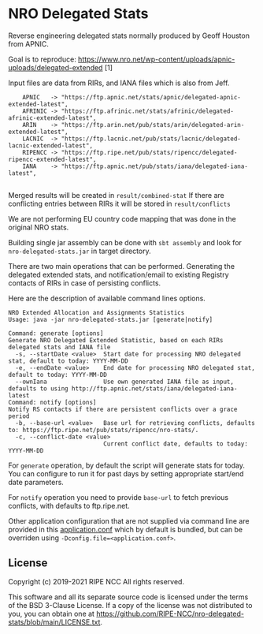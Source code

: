 NRO Delegated Stats
===================

Reverse engineering delegated stats normally produced by Geoff Houston from APNIC.

Goal is to reproduce: https://www.nro.net/wp-content/uploads/apnic-uploads/delegated-extended [1]

Input files are data from RIRs, and IANA files which is also from Jeff.

```
    APNIC   -> "https://ftp.apnic.net/stats/apnic/delegated-apnic-extended-latest",
    AFRINIC -> "https://ftp.afrinic.net/stats/afrinic/delegated-afrinic-extended-latest",
    ARIN    -> "https://ftp.arin.net/pub/stats/arin/delegated-arin-extended-latest",
    LACNIC  -> "https://ftp.lacnic.net/pub/stats/lacnic/delegated-lacnic-extended-latest",
    RIPENCC -> "https://ftp.ripe.net/pub/stats/ripencc/delegated-ripencc-extended-latest",
    IANA    -> "https://ftp.apnic.net/pub/stats/iana/delegated-iana-latest",
```

##

Merged results will be created in `result/combined-stat`
If there are conflicting entries between RIRs it will be stored in `result/conflicts`

We are not performing EU country code mapping that was done in the original NRO stats.
 
Building single jar assembly can be done with `sbt assembly` and look for `nro-delegated-stats.jar` in target directory.

There are two main operations that can be performed. Generating the delegated extended stats, and notification/email
to existing Registry contacts of RIRs in case of persisting conflicts.

Here are the description of available command lines options.

```
NRO Extended Allocation and Assignments Statistics
Usage: java -jar nro-delegated-stats.jar [generate|notify]

Command: generate [options]
Generate NRO Delegated Extended Statistic, based on each RIRs delegated stats and IANA file
  -s, --startDate <value>  Start date for processing NRO delegated stat, default to today: YYYY-MM-DD
  -e, --endDate <value>    End date for processing NRO delegated stat, default to today: YYYY-MM-DD
  --ownIana                Use own generated IANA file as input, defaults to using http://ftp.apnic.net/stats/iana/delegated-iana-latest
Command: notify [options]
Notify RS contacts if there are persistent conflicts over a grace period
  -b, --base-url <value>   Base url for retrieving conflicts, defaults to: https://ftp.ripe.net/pub/stats/ripencc/nro-stats/.
  -c, --conflict-date <value>
                           Current conflict date, defaults to today: YYYY-MM-DD
```

For `generate` operation, by default the script will generate stats for today. 
You can configure to run it for past days by setting appropriate start/end date parameters.

For `notify` operation you need to provide `base-url` to fetch previous conflicts, with defaults to ftp.ripe.net.

Other application configuration that are not supplied via command line are provided in this [application.conf](https://github.com/RIPE-NCC/nro-delegated-stats/blob/main/src/main/resources/application.conf)
which by default is bundled, but can be overriden using `-Dconfig.file=<application.conf>`.

## License

Copyright (c) 2019-2021 RIPE NCC All rights reserved.

This software and all its separate source code is licensed under the terms of
the BSD 3-Clause License. If a copy of the license was not distributed to you,
you can obtain one at https://github.com/RIPE-NCC/nro-delegated-stats/blob/main/LICENSE.txt.
